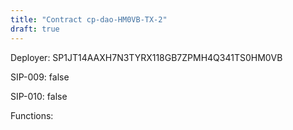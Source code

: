 ```yaml
---
title: "Contract cp-dao-HM0VB-TX-2"
draft: true
---
```

Deployer: SP1JT14AAXH7N3TYRX118GB7ZPMH4Q341TS0HM0VB

SIP-009: false

SIP-010: false

Functions:

